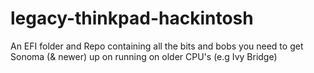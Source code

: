 # legacy-thinkpad-hackintosh
An EFI folder and Repo containing all the bits and bobs you need to get Sonoma (&amp; newer) up on running on older CPU's (e.g Ivy Bridge)
